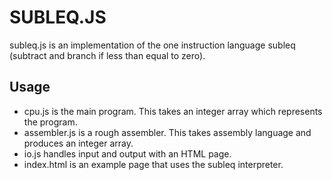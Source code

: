 SUBLEQ.JS
=========

subleq.js is an implementation of the one instruction language subleq (subtract and branch if less than equal to zero).

Usage
-----

* cpu.js is the main program.  This takes an integer array which represents the program.
* assembler.js is a rough assembler.  This takes assembly language and produces an integer array.
* io.js handles input and output with an HTML page.
* index.html is an example page that uses the subleq interpreter.
